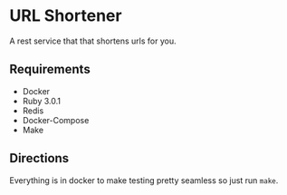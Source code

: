 # URL Shortener

A rest service that that shortens urls for you.

## Requirements

- Docker
- Ruby 3.0.1
- Redis
- Docker-Compose
- Make

## Directions

Everything is in docker to make testing pretty seamless so just run `make`.
